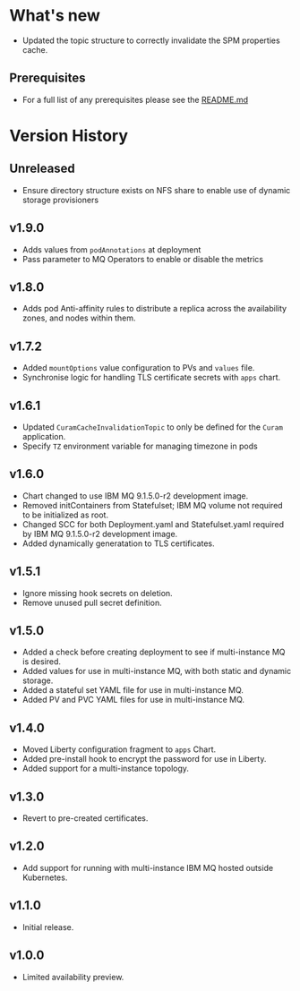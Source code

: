 # What's new

* Updated the topic structure to correctly invalidate the SPM properties cache.

## Prerequisites

* For a full list of any prerequisites please see the [README.md](README.md)

# Version History

## Unreleased

* Ensure directory structure exists on NFS share to enable use of dynamic storage provisioners

## v1.9.0

* Adds values from `podAnnotations` at deployment
* Pass parameter to MQ Operators to enable or disable the metrics

## v1.8.0

* Adds pod Anti-affinity rules to distribute a replica across the availability zones, and nodes within them.

## v1.7.2

* Added `mountOptions` value configuration to PVs and `values` file.
* Synchronise logic for handling TLS certificate secrets with `apps` chart.

## v1.6.1

* Updated `CuramCacheInvalidationTopic` to only be defined for the `Curam` application.
* Specify `TZ` environment variable for managing timezone in pods

## v1.6.0

* Chart changed to use IBM MQ 9.1.5.0-r2 development image.
* Removed initContainers from Statefulset; IBM MQ volume not required to be initialized as root.
* Changed SCC for both Deployment.yaml and Statefulset.yaml required by IBM MQ 9.1.5.0-r2 development image.
* Added dynamically generatation to TLS certificates.

## v1.5.1

* Ignore missing hook secrets on deletion.
* Remove unused pull secret definition.

## v1.5.0

* Added a check before creating deployment to see if multi-instance MQ is desired.
* Added values for use in multi-instance MQ, with both static and dynamic storage.
* Added a stateful set YAML file for use in multi-instance MQ.
* Added PV and PVC YAML files for use in multi-instance MQ.

## v1.4.0

* Moved Liberty configuration fragment to `apps` Chart.
* Added pre-install hook to encrypt the password for use in Liberty.
* Added support for a multi-instance topology.

## v1.3.0

* Revert to pre-created certificates.

## v1.2.0

* Add support for running with multi-instance IBM MQ hosted outside Kubernetes.

## v1.1.0

* Initial release.

## v1.0.0

* Limited availability preview.
